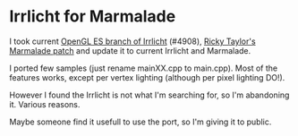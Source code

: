Irrlicht for Marmalade
======================

I took current [OpenGL ES branch of Irrlicht](http://sourceforge.net/p/irrlicht/code/HEAD/tree/branches/ogl-es/) (#4908), [Ricky Taylor's Marmalade patch](http://sourceforge.net/p/irrlicht/patches/254/) and update it to current Irrlicht and Marmalade.

I ported few samples (just rename mainXX.cpp to main.cpp). Most of the features works, except per vertex lighting (although per pixel lighting DO!).

However I found the Irrlicht is not what I'm searching for, so I'm abandoning it. Various reasons.

Maybe someone find it usefull to use the port, so I'm giving it to public.
